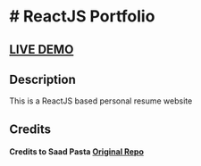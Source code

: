 # #  ReactJS Portfolio      


## <a href="" target="_blank">LIVE DEMO</a>

## Description
This is a ReactJS based personal resume website


## Credits

#### Credits to Saad Pasta <a href='https://github.com/saadpasta/developerFolio'>Original Repo</a>
